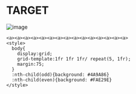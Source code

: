 # TARGET

![image](https://github.com/user-attachments/assets/d82b3537-ed78-4355-a03c-80a99ca5008a)

```
<a><a><a><a><a><a><a><a><a><a><a><a><a><a><a>
<style>
  body{
    display:grid;
    grid-template:1fr 1fr 1fr/ repeat(5, 1fr);
    margin:75;
  }
  :nth-child(odd){background: #4A9A86}
  :nth-child(even){background: #FAE29E}
</style>
```
